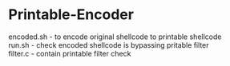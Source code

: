 # Printable-Encoder

encoded.sh - to encode original shellcode to printable shellcode <br />
run.sh - check encoded shellcode is bypassing pritable filter <br />
filter.c - contain printable filter check

